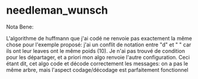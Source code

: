 # needleman_wunsch

Nota Bene:


L'algorithme de huffmann que j'ai codé ne renvoie pas exactement la même chose pour l'exemple proposé: j'ai un conflit de notation
entre "d" et " " car ils ont leur leaves ont le même poids (10). Je n'ai pas trouvé de condition pour les départager, et a priori
mon algo renvoie l'autre configuration.
Ceci étant dit, cet algo code et décode correctement les messages: on a pas le même arbre, mais l'aspect codage/décodage est parfaitement fonctionnel
